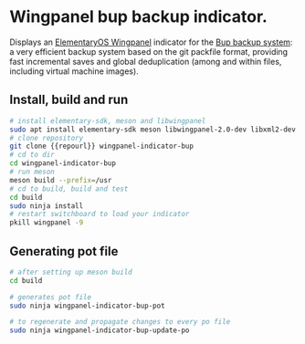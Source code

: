 # Wingpanel bup backup indicator.

Displays an [ElementaryOS Wingpanel](https://github.com/elementary/wingpanel) indicator for the [Bup backup system](https://bup.github.io/): a very efficient backup system based on the git packfile format, providing fast incremental saves and global deduplication (among and within files, including virtual machine images).

## Install, build and run

```bash
# install elementary-sdk, meson and libwingpanel
sudo apt install elementary-sdk meson libwingpanel-2.0-dev libxml2-dev
# clone repository
git clone {{repourl}} wingpanel-indicator-bup
# cd to dir
cd wingpanel-indicator-bup
# run meson
meson build --prefix=/usr
# cd to build, build and test
cd build
sudo ninja install
# restart switchboard to load your indicator
pkill wingpanel -9
```

## Generating pot file

```bash
# after setting up meson build
cd build

# generates pot file
sudo ninja wingpanel-indicator-bup-pot

# to regenerate and propagate changes to every po file
sudo ninja wingpanel-indicator-bup-update-po
```
